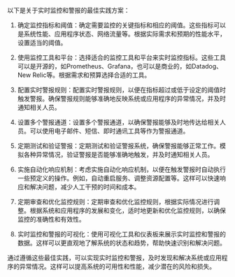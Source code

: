 以下是关于实时监控和警报的最佳实践方案：

1. 确定监控指标和阈值：确定需要监控的关键指标和相应的阈值。这些指标可以是系统性能、应用程序状态、网络流量等。根据实际需求和预期的性能水平，设置适当的阈值。

2. 使用监控工具和平台：选择适合的监控工具和平台来实时监控指标。这些工具可以是开源的，如Prometheus、Grafana，也可以是商业的，如Datadog、New Relic等。根据需求和预算选择合适的工具。

3. 配置实时警报规则：配置实时警报规则，以便在指标超过或低于设定的阈值时触发警报。确保警报规则能够准确地反映系统或应用程序的异常情况，并及时通知相关人员。

4. 设置多个警报通道：设置多个警报通道，以确保警报能够及时地传达给相关人员。可以使用电子邮件、短信、即时通讯工具等作为警报通道。

5. 定期测试和验证警报：定期测试和验证警报系统，确保警报能够正常工作。模拟各种异常情况，验证警报是否能够准确地触发，并及时通知相关人员。

6. 实施自动化响应机制：考虑实施自动化响应机制，以便在触发警报时自动执行一些预定义的操作。例如，自动重启服务、调整资源配置等。这样可以快速响应和解决问题，减少人工干预的时间和成本。

7. 定期审查和优化监控规则：定期审查和优化监控规则，根据实际情况进行调整。根据系统和应用程序的发展和变化，适时地更新和优化监控规则，以确保监控的准确性和有效性。

8. 实时监控和警报的可视化：使用可视化工具和仪表板来展示实时监控和警报的数据。这样可以更直观地了解系统的状态和趋势，帮助快速识别和解决问题。

通过遵循这些最佳实践，可以实现实时监控和警报，及时发现和解决系统或应用程序的异常情况。这样可以提高系统的可用性和性能，减少潜在的风险和损失。
